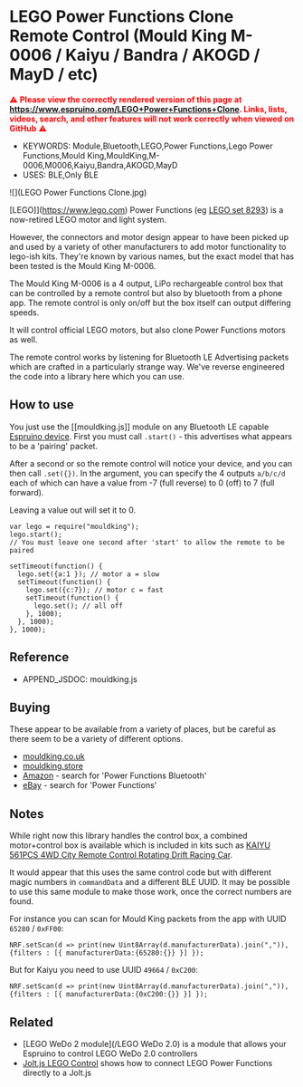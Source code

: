 <!--- Copyright (c) 2023 Gordon Williams. See the file LICENSE for copying permission. -->
LEGO Power Functions Clone Remote Control (Mould King M-0006 / Kaiyu / Bandra / AKOGD / MayD / etc)
=====================================================================

<span style="color:red">:warning: **Please view the correctly rendered version of this page at https://www.espruino.com/LEGO+Power+Functions+Clone. Links, lists, videos, search, and other features will not work correctly when viewed on GitHub** :warning:</span>

* KEYWORDS: Module,Bluetooth,LEGO,Power Functions,Lego Power Functions,Mould King,MouldKing,M-0006,M0006,Kaiyu,Bandra,AKOGD,MayD
* USES: BLE,Only BLE

![](LEGO Power Functions Clone.jpg)

[LEGO]](https://www.lego.com) Power Functions (eg [LEGO set 8293](https://www.lego.com/en-gb/product/power-functions-motor-set-8293)) is
a now-retired LEGO motor and light system.

However, the connectors and motor design appear to have been picked up and used
by a variety of other manufacturers to add motor functionality to lego-ish kits.
They're known by various names, but the exact model that has been tested is the Mould King M-0006.

The Mould King M-0006 is a 4 output, LiPo rechargeable control box that can be controlled
by a remote control but also by bluetooth from a phone app. The remote control
is only on/off but the box itself can output differing speeds.

It will control official LEGO motors, but also clone Power Functions motors
as well.

The remote control works by listening for Bluetooth LE Advertising packets
which are crafted in a particularly strange way. We've reverse engineered
the code into a library here which you can use.


How to use
-----------

You just use the [[mouldking.js]] module on any Bluetooth LE capable
[Espruino device](/Order). First you must call `.start()` - this
advertises what appears to be a 'pairing' packet.

After a second or so the remote control will notice your device, and you can
then call `.set({})`. In the argument, you can specify the 4 outputs `a/b/c/d`
each of which can have a value from -7 (full reverse) to 0 (off) to 7 (full forward).

Leaving a value out will set it to 0.

```
var lego = require("mouldking");
lego.start();
// You must leave one second after 'start' to allow the remote to be paired

setTimeout(function() {
  lego.set({a:1 }); // motor a = slow
  setTimeout(function() {
    lego.set({c:7}); // motor c = fast
    setTimeout(function() {
      lego.set(); // all off
    }, 1000);
  }, 1000);
}, 1000);
```

Reference
---------

* APPEND_JSDOC: mouldking.js

Buying
-------

These appear to be available from a variety of places, but be careful as there
seem to be a variety of different options.

* [mouldking.co.uk](https://www.mouldking.co.uk/collection/products/technic/mould-king-m-0006-motorized-car-parts-the-app-remote-controller-4-0-intelligent-module-motor-model-building-blocks-bricks-battery-box/)
* [mouldking.store](https://mouldking.store/themes/mould-king-m-0006/)
* [Amazon](https://www.amazon.com/s?k=power+functions+bluetooth) - search for 'Power Functions Bluetooth'
* [eBay](http://www.ebay.com/sch/i.html?_nkw=power+functions+bluetooth) - search for 'Power Functions'

Notes
------

While right now this library handles the control box, a combined motor+control box is available
which is included in kits such as [KAIYU 561PCS 4WD City Remote Control Rotating Drift Racing Car](https://www.aliexpress.com/item/1005001659998952.html).

It would appear that this uses the same control code but with different magic
numbers in `commandData` and a different BLE UUID. It may be possible to use this same module to make those
work, once the correct numbers are found.

For instance you can scan for Mould King packets from the app with UUID `65280` / `0xFF00`:

```
NRF.setScan(d => print(new Uint8Array(d.manufacturerData).join(",")), {filters : [{ manufacturerData:{65280:{}} }] });
```

But for Kaiyu you need to use UUID `49664` / `0xC200`:

```
NRF.setScan(d => print(new Uint8Array(d.manufacturerData).join(",")), {filters : [{ manufacturerData:{0xC200:{}} }] });
```

Related
--------

* [LEGO WeDo 2 module](/LEGO WeDo 2.0) is a module that allows your Espruino to control LEGO WeDo 2.0 controllers
* [Jolt.js LEGO Control](/Jolt.js+LEGO) shows how to connect LEGO Power Functions directly to a Jolt.js